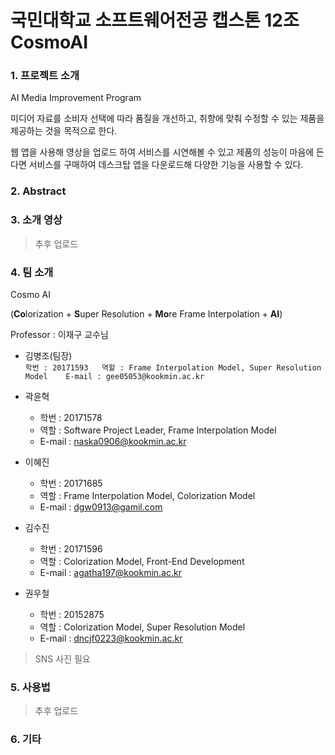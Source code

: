 # 국민대학교 소프트웨어전공 캡스톤 12조 CosmoAI

### 1. 프로젝트 소개

AI Media Improvement Program

미디어 자료를 소비자 선택에 따라 품질을 개선하고, 취향에 맞춰 수정할 수 있는 제품을 제공하는 것을 목적으로 한다. 

웹 앱을 사용해 영상을 업로드 하여 서비스를 시연해볼 수 있고 제품의 성능이 마음에 든다면 서비스를 구매하여 데스크탑 앱을 다운로드해 다양한 기능을 사용할 수 있다.

### 2. Abstract

### 3. 소개 영상

> 추후 업로드

### 4. 팀 소개

Cosmo AI 

(**Co**lorization + **S**uper Resolution + **Mo**re Frame Interpolation + **AI**) 

Professor : 이재구 교수님

* 김병조(팀장)  
`
학번 : 20171593  
역할 : Frame Interpolation Model, Super Resolution Model   
E-mail : gee05053@kookmin.ac.kr
`

* 곽윤혁
  - 학번 : 20171578
  - 역할 : Software Project Leader, Frame Interpolation Model
  - E-mail : naska0906@kookmin.ac.kr

* 이혜진
  - 학번 : 20171685
  - 역할 : Frame Interpolation Model, Colorization Model
  - E-mail : dgw0913@gamil.com

* 김수진
  - 학번 : 20171596
  - 역할 : Colorization Model, Front-End Development
  - E-mail : agatha197@kookmin.ac.kr

* 권우철
  - 학번 : 20152875
  - 역할 : Colorization Model, Super Resolution Model
  - E-mail : dncjf0223@kookmin.ac.kr


>  SNS 사진 필요

### 5. 사용법

> 추후 업로드

### 6. 기타
